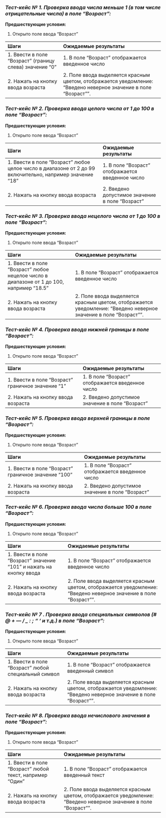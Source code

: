 ### ***Тест-кейс № 1. Проверка ввода числа меньше 1 (в том числе отрицательные числа) в поле “Возраст”:***

**Предшествующие условия:**

1. Открыто поле ввода “Возраст”

| Шаги                                                    | Ожидаемые результаты                                         |
| :------------------------------------------------------ | :----------------------------------------------------------- |
| 1. Ввести в поле “Возраст” (границу слева) значение “0” | 1. В поле “Возраст” отображается введенное число             |
| 2.  Нажать на кнопку ввода возраста                     | 2. Поле ввода выделяется красным цветом, отображается уведомление: “Введено неверное значение в поле “Возраст””. |

### ***Тест-кейс № 2. Проверка ввода целого числа от 1 до 100 в поле “Возраст”:***

**Предшествующие условия:**

1. Открыто поле ввода “Возраст”

| Шаги                                                         | Ожидаемые результаты                             |
| :----------------------------------------------------------- | :----------------------------------------------- |
| 1. Ввести в поле “Возраст” любое целое число в диапазоне от 2 до  99 включительно, например значение “18” | 1. В поле “Возраст” отображается введенное число |
| 2. Нажать на кнопку ввода возраста                           | 2. Введено допустимое значение в поле  “Возраст” |

### ***Тест-кейс № 3. Проверка ввода нецелого числа от 1 до 100 в поле “Возраст”:***

**Предшествующие условия:**

1. Открыто поле ввода “Возраст”

| Шаги                                                         | Ожидаемые результаты                                         |
| :----------------------------------------------------------- | :----------------------------------------------------------- |
| 1. Ввести в поле “Возраст” любое нецелое число в диапазоне от 1 до  100, например “18.5” | 1. В поле “Возраст” отображается введенное число             |
| 2. Нажать на кнопку ввода возраста                           | 2. Поле ввода выделяется красным цветом, отображается уведомление: “Введено неверное значение в поле “Возраст””. |

### ***Тест-кейс № 4. Проверка ввода нижней границы в поле “Возраст”:***

**Предшествующие условия:**

1. Открыто поле ввода “Возраст”

| Шаги                                              | Ожидаемые результаты                             |
| :------------------------------------------------ | :----------------------------------------------- |
| 1. Ввести в поле “Возраст” граничное значение “1” | 1. В поле “Возраст” отображается введенное число |
| 2. Нажать на кнопку ввода возраста                | 2. Введено допустимое значение в поле  “Возраст” |



### ***Тест-кейс № 5. Проверка ввода верхней границы в поле “Возраст”:***

**Предшествующие условия:**

1. Открыто поле ввода “Возраст”

| Шаги                                                | Ожидаемые результаты                             |
| :-------------------------------------------------- | :----------------------------------------------- |
| 1. Ввести в поле “Возраст” граничное значение “100” | 1. В поле “Возраст” отображается введенное число |
| 2. Нажать на кнопку ввода возраста                  | 2. Введено допустимое значение в поле  “Возраст” |



### ***Тест-кейс № 6. Проверка ввода числа  больше 100 в поле “Возраст”:***

**Предшествующие условия:**

1. Открыто поле ввода “Возраст”

| Шаги                                                         | Ожидаемые результаты                                         |
| :----------------------------------------------------------- | :----------------------------------------------------------- |
| 1. Ввести в поле “Возраст” значение “101” и нажать на кнопку ввода | 1. В поле “Возраст” отображается введенное число             |
| 2. Нажать на кнопку ввода возраста                           | 2. Поле ввода выделяется красным цветом, отображается уведомление: “Введено неверное значение в поле “Возраст””. |



### ***Тест-кейс № 7 . Проверка ввода специальных символов (# @ + — / _ : ; “ ‘ и т.д.) в поле “Возраст”:***

**Предшествующие условия:**

1. Открыто поле ввода “Возраст”

| Шаги                                                | Ожидаемые результаты                                         |
| :-------------------------------------------------- | :----------------------------------------------------------- |
| 1. Ввести в поле “Возраст” любой специальный символ | 1. В поле “Возраст” отображается введенный символ            |
| 2.  Нажать на кнопку ввода возраста                 | 2. Поле ввода выделяется красным цветом, отображается уведомление: “Введено неверное значение в поле “Возраст””. |



### ***Тест-кейс № 8. Проверка ввода нечислового значения в поле “Возраст”:***

**Предшествующие условия:**

1. Открыто поле ввода “Возраст”

| Шаги                                                    | Ожидаемые результаты                                         |
| :------------------------------------------------------ | :----------------------------------------------------------- |
| 1. Ввести в поле “Возраст” любой текст, например “Один” | 1. В поле “Возраст” отображается введенный текст             |
| 2.  Нажать на кнопку ввода возраста                     | 2. Поле ввода выделяется красным цветом, отображается уведомление: “Введено неверное значение в поле “Возраст””. |